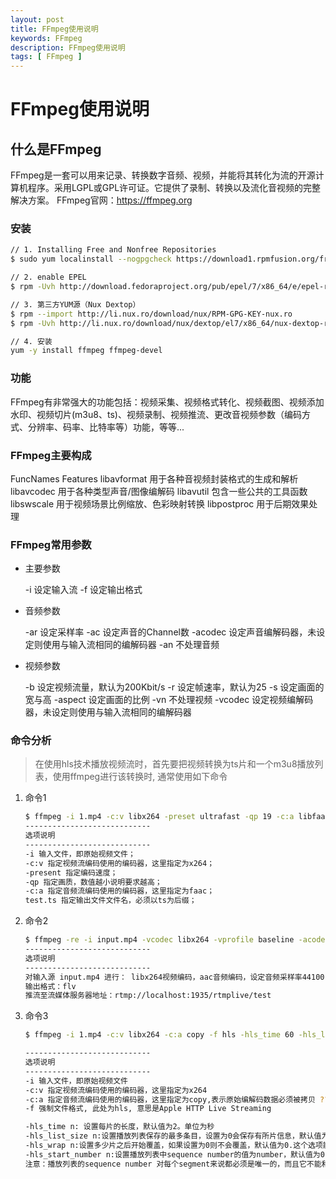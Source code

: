 ```yaml
---
layout: post
title: FFmpeg使用说明
keywords: FFmpeg
description: FFmpeg使用说明
tags: [ FFmpeg ]
---
```

# FFmpeg使用说明

## 什么是FFmpeg

FFmpeg是一套可以用来记录、转换数字音频、视频，并能将其转化为流的开源计算机程序。采用LGPL或GPL许可证。它提供了录制、转换以及流化音视频的完整解决方案。
FFmpeg官网：https://ffmpeg.org

### 安装

```bash
// 1. Installing Free and Nonfree Repositories
$ sudo yum localinstall --nogpgcheck https://download1.rpmfusion.org/free/el/rpmfusion-free-release-7.noarch.rpm https://download1.rpmfusion.org/nonfree/el/rpmfusion-nonfree-release-7.noarch.rpm

// 2. enable EPEL
$ rpm -Uvh http://download.fedoraproject.org/pub/epel/7/x86_64/e/epel-release-7-10.noarch.rpm

// 3. 第三方YUM源（Nux Dextop）
$ rpm --import http://li.nux.ro/download/nux/RPM-GPG-KEY-nux.ro
$ rpm -Uvh http://li.nux.ro/download/nux/dextop/el7/x86_64/nux-dextop-release-0-5.el7.nux.noarch.rpm

// 4. 安装
yum -y install ffmpeg ffmpeg-devel
```

### 功能

FFmpeg有非常强大的功能包括：视频采集、视频格式转化、视频截图、视频添加水印、视频切片(m3u8、ts)、视频录制、视频推流、更改音视频参数（编码方式、分辨率、码率、比特率等）功能，等等...

### FFmpeg主要构成

FuncNames		Features
libavformat		用于各种音视频封装格式的生成和解析
libavcodec		用于各种类型声音/图像编解码
libavutil		包含一些公共的工具函数
libswscale		用于视频场景比例缩放、色彩映射转换
libpostproc		用于后期效果处理

### FFmpeg常用参数

- 主要参数

    -i 设定输入流
    -f 设定输出格式

- 音频参数

    -ar 设定采样率
    -ac 设定声音的Channel数
    -acodec 设定声音编解码器，未设定则使用与输入流相同的编解码器
    -an 不处理音频

- 视频参数

    -b 设定视频流量，默认为200Kbit/s
    -r 设定帧速率，默认为25
    -s 设定画面的宽与高
    -aspect 设定画面的比例
    -vn 不处理视频
    -vcodec 设定视频编解码器，未设定则使用与输入流相同的编解码器

### 命令分析

>在使用hls技术播放视频流时，首先要把视频转换为ts片和一个m3u8播放列表，使用ffmpeg进行该转换时, 通常使用如下命令

1. 命令1

    ```bash
    $ ffmpeg -i 1.mp4 -c:v libx264 -preset ultrafast -qp 19 -c:a libfaac test.ts
    ----------------------------
    选项说明
    ----------------------------
    -i 输入文件，即原始视频文件；
    -c:v 指定视频流编码使用的编码器，这里指定为x264；
    -present 指定编码速度；
    -qp 指定画质，数值越小说明要求越高；
    -c:a 指定音频流编码使用的编码器，这里指定为faac；
    test.ts 指定输出文件文件名，必须以ts为后缀；
    ```

2. 命令2

    ```bash
    $ ffmpeg -re -i input.mp4 -vcodec libx264 -vprofile baseline -acodec aac -ar 44100 -strict -2 -ac 1 -f flv -s 1280x720 -q 10 rtmp://localhost:1935/rtmplive/test
    ----------------------------
    选项说明
    ----------------------------
    对输入源 input.mp4 进行： libx264视频编码，aac音频编码，设定音频采样率44100，视频分辨率1280x720
    输出格式：flv
    推流至流媒体服务器地址：rtmp://localhost:1935/rtmplive/test
    ```

3. 命令3

    ```bash
    $ ffmpeg -i 1.mp4 -c:v libx264 -c:a copy -f hls -hls_time 60 -hls_list_size 0 ../output/test.m3u8

    ----------------------------
    选项说明
    ----------------------------
    -i 输入文件，即原始视频文件
    -c:v 指定视频流编码使用的编码器，这里指定为x264
    -c:a 指定音频流编码使用的编码器，这里指定为copy,表示原始编解码数据必须被拷贝 ?????
    -f 强制文件格式, 此处为hls, 意思是Apple HTTP Live Streaming

    -hls_time n: 设置每片的长度，默认值为2。单位为秒
    -hls_list_size n:设置播放列表保存的最多条目，设置为0会保存有所片信息，默认值为5
    -hls_wrap n:设置多少片之后开始覆盖，如果设置为0则不会覆盖，默认值为0.这个选项能够避免在磁盘上存储过多的 片，而且能够限制写入磁盘的最多的片的数量
    -hls_start_number n:设置播放列表中sequence number的值为number，默认值为0
    注意：播放列表的sequence number 对每个segment来说都必须是唯一的，而且它不能和片的文件名（当使用wrap选项时，文件名有可能会重复使用）混淆
    ```